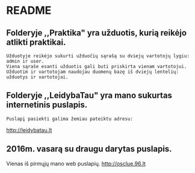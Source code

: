 # README

## Folderyje ,,Praktika" yra užduotis, kurią reikėjo atlikti praktikai.
    Užduotyje reikėjo sukurti užduočių sąrašą su dviejų vartotojų lygiu: admin ir user.
    Viena sąraše esanti užduotis gali buti priskirta vienam vartotojui.
    Užduotim ir vartotojam naudojau duomenų bazę iš dviejų lentelių: užduotys ir vartotojai.
## Folderyje ,,LeidybaTau" yra mano sukurtas internetinis puslapis.
    Puslapį pasiekti galima žemiau pateiktu adresu:
   http://leidybatau.lt
    
## 2016m. vasarą su draugu darytas puslapis.
Vienas iš pirmųjų mano web puslapių.
   http://osclue.96.lt
